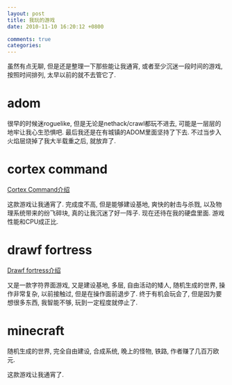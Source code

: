 ```yaml
---
layout: post
title: 我玩的游戏
date: 2010-11-10 16:20:12 +0800

comments: true
categories: 
---
```


虽然有点无聊, 但是还是整理一下那些能让我通宵,
或者至少沉迷一段时间的游戏, 按照时间排列, 太早以前的就不去管它了.

adom
====

很早的时候迷roguelike, 但是无论是nethack/crawl都玩不进去,
可能是一层层的地牢让我心生恐惧吧.
最后我还是在有城镇的ADOM里面坚持了下去.
不过当步入火焰层烧掉了我大半载重之后, 就放弃了.

cortex command
==============

[Cortex Command介绍](http://vps.linjunhalida.com/blog/article/CortexCommand介绍/)

这款游戏让我通宵了. 完成度不高, 但是能够建设基地, 爽快的射击与杀戮,
以及物理系统带来的纷飞碎块, 真的让我沉迷了好一阵子.
现在还待在我的硬盘里面. 游戏性能和CPU成正比.

drawf fortress
==============

[Drawf fortress介绍](http://vps.linjunhalida.com/blog/article/DwarfFortress介绍/)

又是一款字符界面游戏, 又是建设基地, 多层, 自由活动的矮人,
随机生成的世界, 操作非常复杂, 以前接触过, 但是在操作面前退步了.
终于有机会玩会了, 但是因为要想很多东西, 我智能不够,
玩到一定程度就停止了.

minecraft
=========

随机生成的世界, 完全自由建设, 合成系统, 晚上的怪物, 铁路,
作者赚了几百万欧元.

这款游戏让我通宵了.
